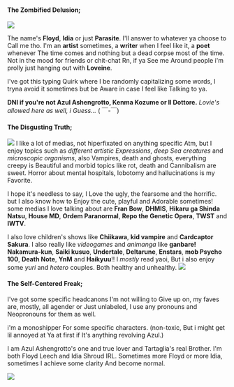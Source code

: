 #### The Zombified Delusion;
![](https://files.catbox.moe/15bog6.jpg)

The name's **Floyd**, **Idia** or just **Parasite**. I'll answer to whatever ya choose to Call me tho. I'm an **artist** sometimes, a **writer** when I feel like it, a **poet** whenever The time comes and nothing but a dead corpse most of the time. Not in the mood for friends or chit-chat Rn, if ya See me Around people i'm prolly just hanging out with **Loveine**.

I've got this typing Quirk where I be randomly capitalizing some words, I tryna avoid it sometimes but be Aware in case I feel like Talking to ya.

**DNI if you're not Azul Ashengrotto, Kenma Kozume or Il Dottore.** _Lovie's allowed here as well, i Guess..._ ( ￣-￣)

#### The Disgusting Truth;
![](https://files.catbox.moe/4den24.jpg)
I like a lot of medias, not hiperfixated on anything specific Atm, but I enjoy topics such as *different artistic Expressions*, *deep Sea creatures* and *microscopic organisms*, also Vampires, death and ghosts, everything creepy is Beautiful and morbid topics like rot, death and Cannibalism are sweet. Horror about mental hospitals, lobotomy and hallucinations is my Favorite. 

I hope it's needless to say, I Love the ugly, the fearsome and the horrific. but I also know how to Enjoy the cute, playful and Adorable sometimes! some medias I love talking about are **Fran Bow**, **DHMIS**, **Hikaru ga Shinda Natsu**, **House MD**, **Ordem Paranormal**, **Repo the Genetic Opera**, **TWST** and **IWTV**.

I also love children's shows like **Chiikawa**, **kid vampire** and **Cardcaptor Sakura**. I also really like *videogames* and *animanga* like **ganbare! Nakamura-kun**, **Saiki kusuo**, **Undertale**, **Deltarune**, **Enstars**, **mob Psycho 100**, **Death Note**, **YnM** and **Haikyuu**!! I *mostly* read yaoi, But i also enjoy some *yuri* and *hetero* couples. Both healthy and unhealthy.
![](https://files.catbox.moe/o3rqp1.jpg)
#### The Self-Centered Freak;
I've got some specific headcanons I'm not willing to Give up on, my faves are, mostly, all agender or Just unlabeled, I use any pronouns and Neopronouns for them as well. 

i'm a monoshipper For some specific characters. (non-toxic, But i might get lil annoyed at Ya at first if It's anything revolving Azul.)

I am Azul Ashengrotto's one and true lover and Tartaglia's real Brother. I'm both Floyd Leech and Idia Shroud IRL. Sometimes more Floyd or more Idia, sometimes I achieve some clarity And become normal.

![](https://files.catbox.moe/0g590c.jpg)

<!--
**glooomurai/glooomurai** is a ✨ _special_ ✨ repository because its `README.md` (this file) appears on your GitHub profile.

Here are some ideas to get you started:

- 🔭 I’m currently working on ...
- 🌱 I’m currently learning ...
- 👯 I’m looking to collaborate on ...
- 🤔 I’m looking for help with ...
- 💬 Ask me about ...
- 📫 How to reach me: ...
- 😄 Pronouns: ...
- ⚡ Fun fact: ...
-->
